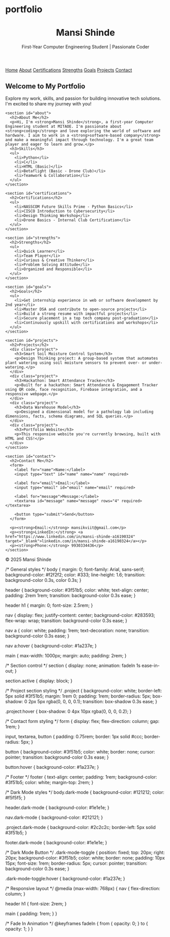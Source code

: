 # portfolio 
<!DOCTYPE html>
<html lang="en">
<head>
  <meta charset="UTF-8" />
  <meta name="viewport" content="width=device-width, initial-scale=1.0"/>
  <title>Mansi Shinde - Digital Portfolio</title>
  <link rel="stylesheet" href="HELLO.CSS"/>
  <link href="https://fonts.googleapis.com/css2?family=Poppins&display=swap" rel="stylesheet">
</head>
<body>
  <header>
    <h1>Mansi Shinde</h1>
    <p>First-Year Computer Engineering Student | Passionate Coder</p>
  </header>

  <nav>
    <a href="#home" onclick="showSection('home')">Home</a>
    <a href="#about" onclick="showSection('about')">About</a>
    <a href="#certifications" onclick="showSection('certifications')">Certifications</a>
    <a href="#strengths" onclick="showSection('strengths')">Strengths</a>
    <a href="#goals" onclick="showSection('goals')">Goals</a>
    <a href="#projects" onclick="showSection('projects')">Projects</a>
    <a href="#contact" onclick="showSection('contact')">Contact</a>
  </nav>

  <main>
    <section id="home" class="active">
      <h2>Welcome to My Portfolio</h2>
      <p>Explore my work, skills, and passion for building innovative tech solutions. I'm excited to share my journey with you!</p>
    </section>

    <section id="about">
      <h2>About Me</h2>
      <p>Hi, I'm <strong>Mansi Shinde</strong>, a first-year Computer Engineering student at MITAOE. I'm passionate about <strong>coding</strong> and love exploring the world of software and hardware. I aim to work in a <strong>software-based company</strong> and make a meaningful impact through technology. I'm a great team player and eager to learn and grow.</p>
      <h3>Skills</h3>
      <ul>
        <li>Python</li>
        <li>C</li>
        <li>HTML (Basic)</li>
        <li>Betaflight (Basic - Drone Club)</li>
        <li>Teamwork & Collaboration</li>
      </ul>
    </section>

    <section id="certifications">
      <h2>Certifications</h2>
      <ul>
        <li>NASSCOM Future Skills Prime - Python Basics</li>
        <li>CISCO Introduction to Cybersecurity</li>
        <li>Design Thinking Workshop</li>
        <li>Drone Basics - Internal Club Certification</li>
      </ul>
    </section>

    <section id="strengths">
      <h2>Strengths</h2>
      <ul>
        <li>Quick Learner</li>
        <li>Team Player</li>
        <li>Curious & Creative Thinker</li>
        <li>Problem Solving Attitude</li>
        <li>Organized and Responsible</li>
      </ul>
    </section>

    <section id="goals">
      <h2>Goals</h2>
      <ul>
        <li>Get internship experience in web or software development by 2nd year</li>
        <li>Master DSA and contribute to open-source projects</li>
        <li>Build a strong resume with impactful projects</li>
        <li>Secure placement in a top tech company post-graduation</li>
        <li>Continuously upskill with certifications and workshops</li>
      </ul>
    </section>

    <section id="projects">
      <h2>Projects</h2>
      <div class="project">
        <h3>Smart Soil Moisture Control System</h3>
        <p>Design Thinking project: A group-based system that automates plant watering using soil moisture sensors to prevent over- or under-watering.</p>
      </div>
      <div class="project">
        <h3>Hackathon: Smart Attendance Tracker</h3>
        <p>Built for a hackathon: Smart Attendance & Engagement Tracker using QR code, face recognition, Firebase integration, and a responsive webpage.</p>
      </div>
      <div class="project">
        <h3>Data Warehouse Model</h3>
        <p>Designed a dimensional model for a pathology lab including dimensions, facts, schema diagrams, and SQL queries.</p>
      </div>
      <div class="project">
        <h3>Portfolio Website</h3>
        <p>This responsive website you're currently browsing, built with HTML and CSS!</p>
      </div>
    </section>

    <section id="contact">
      <h2>Contact Me</h2>
      <form>
        <label for="name">Name:</label>
        <input type="text" id="name" name="name" required>

        <label for="email">Email:</label>
        <input type="email" id="email" name="email" required>

        <label for="message">Message:</label>
        <textarea id="message" name="message" rows="4" required></textarea>

        <button type="submit">Send</button>
      </form>

      <p><strong>Email:</strong> mansikviit@gmail.com</p>
      <p><strong>LinkedIn:</strong> <a href="https://www.linkedin.com/in/mansi-shinde-a16190324" target="_blank">linkedin.com/in/mansi-shinde-a16190324</a></p>
      <p><strong>Phone:</strong> 9930334436</p>
    </section>
  </main>

  <footer>
    <p>&copy; 2025 Mansi Shinde</p>
  </footer>

  <script>
    function showSection(id) {
      document.querySelectorAll('section').forEach(sec => sec.classList.remove('active'));
      document.getElementById(id).classList.add('active');
    }
  </script>
</body>
</html>


/* General styles */
body {
  margin: 0;
  font-family: Arial, sans-serif;
  background-color: #f2f2f2;
  color: #333;
  line-height: 1.6;
  transition: background-color 0.3s, color 0.3s;
}

header {
  background-color: #3f51b5;
  color: white;
  text-align: center;
  padding: 2rem 1rem;
  transition: background-color 0.3s ease;
}

header h1 {
  margin: 0;
  font-size: 2.5rem;
}

nav {
  display: flex;
  justify-content: center;
  background-color: #283593;
  flex-wrap: wrap;
  transition: background-color 0.3s ease;
}

nav a {
  color: white;
  padding: 1rem;
  text-decoration: none;
  transition: background-color 0.3s ease;
}

nav a:hover {
  background-color: #1a237e;
}

main {
  max-width: 1000px;
  margin: auto;
  padding: 2rem;
}

/* Section control */
section {
  display: none;
  animation: fadeIn 1s ease-in-out;
}

section.active {
  display: block;
}

/* Project section styling */
.project {
  background-color: white;
  border-left: 5px solid #3f51b5;
  margin: 1rem 0;
  padding: 1rem;
  border-radius: 5px;
  box-shadow: 0 2px 5px rgba(0, 0, 0, 0.1);
  transition: box-shadow 0.3s ease;
}

.project:hover {
  box-shadow: 0 4px 10px rgba(0, 0, 0, 0.2);
}

/* Contact form styling */
form {
  display: flex;
  flex-direction: column;
  gap: 1rem;
}

input, textarea, button {
  padding: 0.75rem;
  border: 1px solid #ccc;
  border-radius: 5px;
}

button {
  background-color: #3f51b5;
  color: white;
  border: none;
  cursor: pointer;
  transition: background-color 0.3s ease;
}

button:hover {
  background-color: #1a237e;
}

/* Footer */
footer {
  text-align: center;
  padding: 1rem;
  background-color: #3f51b5;
  color: white;
  margin-top: 2rem;
}

/* Dark Mode styles */
body.dark-mode {
  background-color: #121212;
  color: #f5f5f5;
}

header.dark-mode {
  background-color: #1e1e1e;
}

nav.dark-mode {
  background-color: #212121;
}

.project.dark-mode {
  background-color: #2c2c2c;
  border-left: 5px solid #3f51b5;
}

footer.dark-mode {
  background-color: #1e1e1e;
}

/* Dark Mode Button */
.dark-mode-toggle {
  position: fixed;
  top: 20px;
  right: 20px;
  background-color: #3f51b5;
  color: white;
  border: none;
  padding: 10px 15px;
  font-size: 1rem;
  border-radius: 5px;
  cursor: pointer;
  transition: background-color 0.3s ease;
}

.dark-mode-toggle:hover {
  background-color: #1a237e;
}

/* Responsive layout */
@media (max-width: 768px) {
  nav {
    flex-direction: column;
  }

  header h1 {
    font-size: 2rem;
  }

  main {
    padding: 1rem;
  }
}

/* Fade In Animation */
@keyframes fadeIn {
  from {
    opacity: 0;
  }
  to {
    opacity: 1;
  }
}
